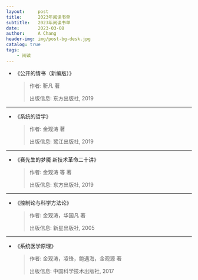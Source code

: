 ```yaml
---
layout:     post
title:      2023年阅读书单
subtitle:   2023年阅读书单
date:       2023-03-08
author:     A Chang
header-img: img/post-bg-desk.jpg
catalog: true
tags:
    - 阅读
---
```



- 《公开的情书（新编版）》
    > 作者: 靳凡 著
    > 
    > 出版信息: 东方出版社, 2019

---

- 《系统的哲学》
    > 作者: 金观涛 著
    > 
    > 出版信息: 鹭江出版社, 2019

---

- 《赛先生的梦魇 新技术革命二十讲》
    > 作者: 金观涛 等 著
    > 
    > 出版信息: 东方出版社, 2019
    
---

- 《控制论与科学方法论》
    > 作者: 金观涛，华国凡 著
    > 
    > 出版信息: 新星出版社, 2005
        
---

- 《系统医学原理》
    > 作者: 金观涛，凌锋，鲍遇海，金观源 著
    > 
    > 出版信息: 中国科学技术出版社, 2017